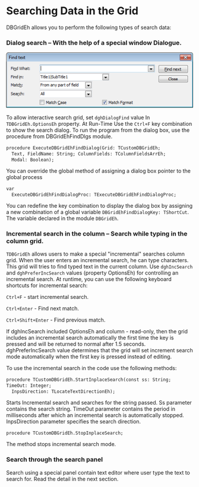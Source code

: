 # Searching Data in the Grid

DBGridEh allows you to perform the following types of search data:

### Dialog search – With the help of a special window Dialogue.

![](../../images/clip0021.png)


To allow interactive search grid, set `dghDialogFind` value In `TDBGridEh.OptionsEh` property. At Run-Time Use the `Ctrl+F` key combination to show the search dialog.
To run the program from the dialog box, use the procedure from  DBGridEhFindDlgs module.

```pascal:no-line-numbers
procedure ExecuteDBGridEhFindDialog(Grid: TCustomDBGridEh; 
  Text, FieldName: String; ColumnFields: TColumnFieldsArrEh;  
  Modal: Boolean);
```
You can override the global method of assigning a dialog box pointer to the global process 

```pascal:no-line-numbers
var
  ExecuteDBGridEhFindDialogProc: TExecuteDBGridEhFindDialogProc;
```
You can redefine the key combination to display the dialog box by assigning a new combination of a global variable `DBGridEhFindDialogKey: TShortCut`. The variable declared in the module `DBGridEh`.

### Incremental search in the column – Search while typing in the column grid.

`TDBGridEh` allows users to make a special "incremental" searches column grid. When the user enters an incremental search, he can type characters. This grid will tries to find typed text in the current column. Use `dghIncSearch` and `dghPreferIncSearch` values (property OptionsEh) for controlling an incremental search. At runtime, you can use the following keyboard shortcuts for incremental search:

`Ctrl+F` - start incremental search.

`Ctrl+Enter` - Find next match.

`Ctrl+Shift+Enter` - Find previous match.

If dghIncSearch included OptionsEh and column - read-only, then the grid includes an incremental search automatically the first time the key is pressed and will be returned to normal after 1.5 seconds. dghPreferIncSearch value determines that the grid will set increment search mode automatically when the first key is pressed instead of editing.

To use the incremental search in the code use the following methods:

```pascal:no-line-numbers
procedure TCustomDBGridEh.StartInplaceSearch(const ss: String; TimeOut: Integer; 
  InpsDirection: TLocateTextDirectionEh);
```
Starts Incremental search and searches for the string passed. Ss parameter contains the search string. TimeOut parameter contains the period in milliseconds after which an incremental search is automatically stopped. InpsDirection parameter specifies the search direction.

```pascal:no-line-numbers
procedure TCustomDBGridEh.StopInplaceSearch;
```
The method stops incremental search mode.

### Search through the search panel

Search using a special panel contain text editor where user type the text to search for. Read the detail in the next section.
